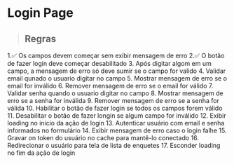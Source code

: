 # Login Page

> ## Regras
1.✅ Os campos devem começar sem exibir mensagem de erro
2.✅ O botão de fazer login deve começar desabilitado
3. Após digitar algom em um campo, a mensagem de erro só deve sumir se o campo for valido
4. Validar email qunado o usuario digitar no campo
5. Mostrar mensagem de erro se o email for inválido
6. Remover mensagem de erro se o email for válido
7. Validar senha quando o usuario digitar no campo
8. Mostrar mensagem de erro se a senha for inválida
9. Remover mensagem de erro se a senha for válida
10. Habilitar o botão de fazer login se todos os campos forem válido
11. Desabilitar o botão de fazer longin se algum campo for inválido
12. Exibir loading no inicio da ação de login
13. Autenticar usuário com email e senha informados no formulário
14. Exibir mensagem de erro caso o login falhe
15. Gravar on token do usuário no cache para mantê-lo conectado
16. Redirecionar o usuário para tela de lista de enquetes
17. Esconder loading no fim da ação de login